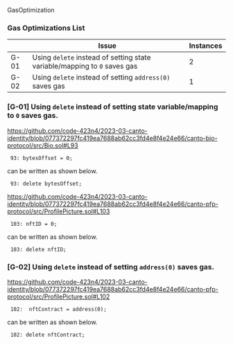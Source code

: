 GasOptimization

### Gas Optimizations List
|     | Issue | Instances |
| --- | --- | --- |
| G-01 | Using ``delete`` instead of setting state variable/mapping to ``0`` saves gas| 2   |
| G-02 |   Using ``delete`` instead of setting ``address(0)`` saves gas| 1  |


### [G-01] Using ``delete`` instead of setting state variable/mapping to ``0`` saves gas.
https://github.com/code-423n4/2023-03-canto-identity/blob/077372297fc419ea7688ab62cc3fd4e8f4e24e66/canto-bio-protocol/src/Bio.sol#L93
```solidity
 93: bytesOffset = 0;
```
can be written as shown below.
```solidity
 93: delete bytesOffset;
```
https://github.com/code-423n4/2023-03-canto-identity/blob/077372297fc419ea7688ab62cc3fd4e8f4e24e66/canto-pfp-protocol/src/ProfilePicture.sol#L103
```solidity
 103: nftID = 0;
```
can be written as shown below.
```solidity
 103: delete nftID;
```
### [G-02] Using ``delete`` instead of setting ``address(0)`` saves gas.
https://github.com/code-423n4/2023-03-canto-identity/blob/077372297fc419ea7688ab62cc3fd4e8f4e24e66/canto-pfp-protocol/src/ProfilePicture.sol#L102
```solidity
 102:  nftContract = address(0);
```
can be written as shown below.
```solidity
 102: delete nftContract;
```